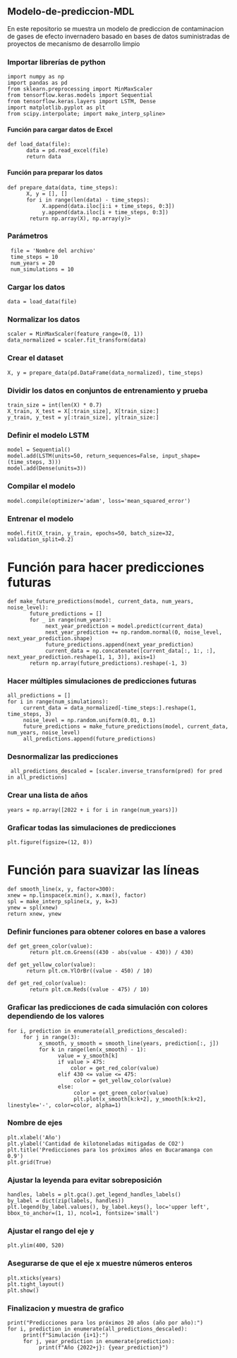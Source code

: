 ## Modelo-de-prediccion-MDL
En este repositorio se muestra un modelo de prediccion de contaminacion de gases de efecto invernadero basado en bases de datos suministradas de proyectos de mecanismo de desarrollo limpio 

### Importar librerías de python

	import numpy as np
	import pandas as pd
	from sklearn.preprocessing import MinMaxScaler
	from tensorflow.keras.models import Sequential
	from tensorflow.keras.layers import LSTM, Dense
	import matplotlib.pyplot as plt
	from scipy.interpolate; import make_interp_spline>

#### Función para cargar datos de Excel
    def load_data(file):
	      data = pd.read_excel(file)
          return data

#### Función para preparar los datos

    def prepare_data(data, time_steps):
          X, y = [], []
          for i in range(len(data) - time_steps):
               X.append(data.iloc[i:i + time_steps, 0:3])
               y.append(data.iloc[i + time_steps, 0:3])
           return np.array(X), np.array(y)>

### Parámetros
     file = 'Nombre del archivo'
     time_steps = 10
     num_years = 20
     num_simulations = 10

### Cargar los datos
    data = load_data(file)

### Normalizar los datos
    scaler = MinMaxScaler(feature_range=(0, 1))
    data_normalized = scaler.fit_transform(data)

### Crear el dataset
    X, y = prepare_data(pd.DataFrame(data_normalized), time_steps)

### Dividir los datos en conjuntos de entrenamiento y prueba
    train_size = int(len(X) * 0.7)
    X_train, X_test = X[:train_size], X[train_size:]
    y_train, y_test = y[:train_size], y[train_size:]

### Definir el modelo LSTM
    model = Sequential()
    model.add(LSTM(units=50, return_sequences=False, input_shape=(time_steps, 3)))
    model.add(Dense(units=3))

### Compilar el modelo
    model.compile(optimizer='adam', loss='mean_squared_error')

### Entrenar el modelo
    model.fit(X_train, y_train, epochs=50, batch_size=32, validation_split=0.2)

# Función para hacer predicciones futuras
    def make_future_predictions(model, current_data, num_years, noise_level):
           future_predictions = []
           for _ in range(num_years):
                next_year_prediction = model.predict(current_data)
                next_year_prediction += np.random.normal(0, noise_level, next_year_prediction.shape)
                future_predictions.append(next_year_prediction)
                current_data = np.concatenate([current_data[:, 1:, :], next_year_prediction.reshape(1, 1, 3)], axis=1)
           return np.array(future_predictions).reshape(-1, 3)

### Hacer múltiples simulaciones de predicciones futuras
    all_predictions = []
    for i in range(num_simulations):
         current_data = data_normalized[-time_steps:].reshape(1, time_steps, 3)
         noise_level = np.random.uniform(0.01, 0.1)
         future_predictions = make_future_predictions(model, current_data, num_years, noise_level)
         all_predictions.append(future_predictions)

### Desnormalizar las predicciones
     all_predictions_descaled = [scaler.inverse_transform(pred) for pred in all_predictions]

### Crear una lista de años
    years = np.array([2022 + i for i in range(num_years)])

### Graficar todas las simulaciones de predicciones
    plt.figure(figsize=(12, 8))

# Función para suavizar las líneas
    def smooth_line(x, y, factor=300):
    xnew = np.linspace(x.min(), x.max(), factor)
    spl = make_interp_spline(x, y, k=3)
    ynew = spl(xnew)
    return xnew, ynew

### Definir funciones para obtener colores en base a valores
    def get_green_color(value):
           return plt.cm.Greens((430 - abs(value - 430)) / 430)

    def get_yellow_color(value):
          return plt.cm.YlOrBr((value - 450) / 10)

    def get_red_color(value):
           return plt.cm.Reds((value - 475) / 10)

### Graficar las predicciones de cada simulación con colores dependiendo de los valores
    for i, prediction in enumerate(all_predictions_descaled):
         for j in range(3):
              x_smooth, y_smooth = smooth_line(years, prediction[:, j])
              for k in range(len(x_smooth) - 1):
                    value = y_smooth[k]
                    if value > 475:
                        color = get_red_color(value)
                    elif 430 <= value <= 475:
                         color = get_yellow_color(value)
                    else:
                         color = get_green_color(value)
                         plt.plot(x_smooth[k:k+2], y_smooth[k:k+2], linestyle='-', color=color, alpha=1)

### Nombre de ejes

    plt.xlabel('Año')
    plt.ylabel('Cantidad de kilotoneladas mitigadas de CO2')
    plt.title('Predicciones para los próximos años en Bucaramanga con 0.9')
    plt.grid(True)

### Ajustar la leyenda para evitar sobreposición
    handles, labels = plt.gca().get_legend_handles_labels()
    by_label = dict(zip(labels, handles))
    plt.legend(by_label.values(), by_label.keys(), loc='upper left', bbox_to_anchor=(1, 1), ncol=1, fontsize='small')

### Ajustar el rango del eje y
    plt.ylim(400, 520)

### Asegurarse de que el eje x muestre números enteros
    plt.xticks(years)
    plt.tight_layout()
    plt.show()

### Finalizacion y muestra de grafico

    print("Predicciones para los próximos 20 años (año por año):")
    for i, prediction in enumerate(all_predictions_descaled):
         print(f"Simulación {i+1}:")
         for j, year_prediction in enumerate(prediction):
              print(f"Año {2022+j}: {year_prediction}")
